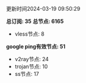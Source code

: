更新时间2024-03-19 09:50:29

**总订阅: 35**
**总节点: 6165**
- vless节点: 8

**google ping有效节点: 51**
- v2ray节点: 24
- trojan节点: 10
- ss节点: 17
